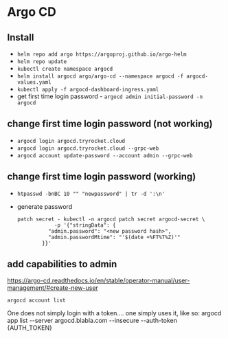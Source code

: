# Argo CD

## Install

- `helm repo add argo https://argoproj.github.io/argo-helm`
- `helm repo update`
- `kubectl create namespace argocd`
- `helm install argocd argo/argo-cd --namespace argocd -f argocd-values.yaml`
- `kubectl apply -f argocd-dashboard-ingress.yaml`
- get first time login password - `argocd admin initial-password -n argocd`

## change first time login password (not working)

- `argocd login argocd.tryrocket.cloud`
- `argocd login argocd.tryrocket.cloud --grpc-web`
- `argocd account update-password --account admin --grpc-web`

## change first time login password (working)

- `htpasswd -bnBC 10 "" "newpassword" | tr -d ':\n'`
- generate password

      patch secret - kubectl -n argocd patch secret argocd-secret \
                  -p '{"stringData": {
                "admin.password": "<new password hash>",
                "admin.passwordMtime": "'$(date +%FT%T%Z)'"
              }}'



## add capabilities to admin

https://argo-cd.readthedocs.io/en/stable/operator-manual/user-management/#create-new-user

    argocd account list

One does not simply login with a token.... one simply uses it, like so:
argocd app list --server argocd.blabla.com --insecure --auth-token {AUTH_TOKEN}